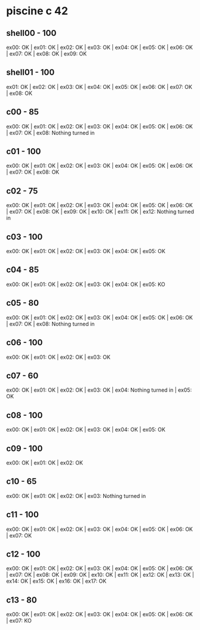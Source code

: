 # piscine c 42

## shell00 - 100
ex00: OK | ex01: OK | ex02: OK | ex03: OK | ex04: OK | ex05: OK | ex06: OK | ex07: OK | ex08: OK | ex09: OK

## shell01 - 100
ex01: OK | ex02: OK | ex03: OK | ex04: OK | ex05: OK | ex06: OK | ex07: OK | ex08: OK

## c00 - 85
ex00: OK | ex01: OK | ex02: OK | ex03: OK | ex04: OK | ex05: OK | ex06: OK | ex07: OK | ex08: Nothing turned in

## c01 - 100
ex00: OK | ex01: OK | ex02: OK | ex03: OK | ex04: OK | ex05: OK | ex06: OK | ex07: OK | ex08: OK

## c02 - 75
ex00: OK | ex01: OK | ex02: OK | ex03: OK | ex04: OK | ex05: OK | ex06: OK | ex07: OK | ex08: OK | ex09: OK | ex10: OK | ex11: OK | ex12: Nothing turned in

## c03 - 100
ex00: OK | ex01: OK | ex02: OK | ex03: OK | ex04: OK | ex05: OK

## c04 - 85
ex00: OK | ex01: OK | ex02: OK | ex03: OK | ex04: OK | ex05: KO

## c05 - 80
ex00: OK | ex01: OK | ex02: OK | ex03: OK | ex04: OK | ex05: OK | ex06: OK | ex07: OK | ex08: Nothing turned in

## c06 - 100
ex00: OK | ex01: OK | ex02: OK | ex03: OK

## c07 - 60
ex00: OK | ex01: OK | ex02: OK | ex03: OK | ex04: Nothing turned in | ex05: OK

## c08 - 100
ex00: OK | ex01: OK | ex02: OK | ex03: OK | ex04: OK | ex05: OK

## c09 - 100
ex00: OK | ex01: OK | ex02: OK

## c10 - 65
ex00: OK | ex01: OK | ex02: OK | ex03: Nothing turned in

## c11 - 100
ex00: OK | ex01: OK | ex02: OK | ex03: OK | ex04: OK | ex05: OK | ex06: OK | ex07: OK

## c12 - 100
ex00: OK | ex01: OK | ex02: OK | ex03: OK | ex04: OK | ex05: OK | ex06: OK | ex07: OK | ex08: OK | ex09: OK | ex10: OK | ex11: OK | ex12: OK | ex13: OK | ex14: OK | ex15: OK | ex16: OK | ex17: OK

## c13 - 80
ex00: OK | ex01: OK | ex02: OK | ex03: OK | ex04: OK | ex05: OK | ex06: OK | ex07: KO
